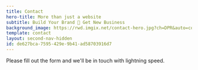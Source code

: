 ```yaml
---
title: Contact
hero-title: More than just a website
subtitle: Build Your Brand  Get New Business
background_image: https://rwd.imgix.net/contact-hero.jpg?ch=DPR&auto=compress,enhance,format&fit=scale
template: contact
layout: second-nav-hidden
id: de627bca-7595-429e-9b41-ad58703916d7
---
```

Please fill out the form and we'll be in touch with lightning speed.

